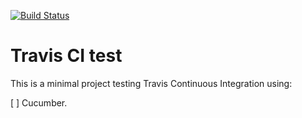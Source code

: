 [![Build Status](https://travis-ci.org/jpsecher/travis.svg)](https://travis-ci.org/jpsecher/travis)

# Travis CI test

This is a minimal project testing Travis Continuous Integration using:

 [ ] Cucumber.

